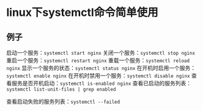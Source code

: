 # linux下systemctl命令简单使用

## 例子

启动一个服务：`systemctl start nginx`
关闭一个服务：`systemctl stop nginx`
重启一个服务：`systemctl restart nginx`
重载一个服务：`systemctl reload nginx`
显示一个服务的状态：`systemctl status nginx`
在开机时启用一个服务：`systemctl enable nginx`
在开机时禁用一个服务：`systemctl disable nginx`
查看服务是否开机启动：`systemctl is-enabled nginx`
查看已启动的服务列表：`systemctl list-unit-files | grep enabled`

查看启动失败的服务列表：`systemctl --failed`